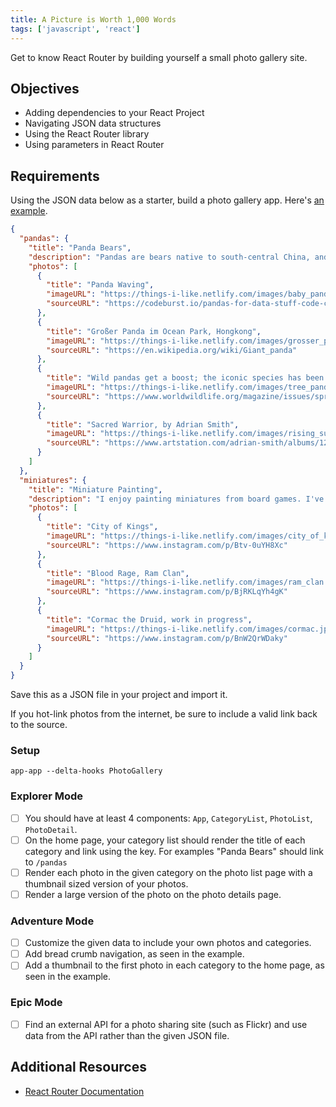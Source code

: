 ```yaml
---
title: A Picture is Worth 1,000 Words
tags: ['javascript', 'react']
---
```


Get to know React Router by building yourself a small photo gallery site.

## Objectives

- Adding dependencies to your React Project
- Navigating JSON data structures
- Using the React Router library
- Using parameters in React Router

## Requirements

Using the JSON data below as a starter, build a photo gallery app. Here's
[an example](https://things-i-like.netlify.com/).

```json
{
  "pandas": {
    "title": "Panda Bears",
    "description": "Pandas are bears native to south-central China, and are objectively the cutest animals on earth.",
    "photos": [
      {
        "title": "Panda Waving",
        "imageURL": "https://things-i-like.netlify.com/images/baby_panda.jpg",
        "sourceURL": "https://codeburst.io/pandas-for-data-stuff-code-challenge-7972207a8294"
      },
      {
        "title": "Großer Panda im Ocean Park, Hongkong",
        "imageURL": "https://things-i-like.netlify.com/images/grosser_panda.jpg",
        "sourceURL": "https://en.wikipedia.org/wiki/Giant_panda"
      },
      {
        "title": "Wild pandas get a boost; the iconic species has been upgraded from 'endangered' to 'vulnerable.'",
        "imageURL": "https://things-i-like.netlify.com/images/tree_panda.png",
        "sourceURL": "https://www.worldwildlife.org/magazine/issues/spring-2017/articles/wild-pandas-get-a-boost--2"
      },
      {
        "title": "Sacred Warrior, by Adrian Smith",
        "imageURL": "https://things-i-like.netlify.com/images/rising_sun.png",
        "sourceURL": "https://www.artstation.com/adrian-smith/albums/1298277"
      }
    ]
  },
  "miniatures": {
    "title": "Miniature Painting",
    "description": "I enjoy painting miniatures from board games. I've been painting since early 2018, here's some of my work.",
    "photos": [
      {
        "title": "City of Kings",
        "imageURL": "https://things-i-like.netlify.com/images/city_of_kings.jpg",
        "sourceURL": "https://www.instagram.com/p/Btv-0uYH8Xc"
      },
      {
        "title": "Blood Rage, Ram Clan",
        "imageURL": "https://things-i-like.netlify.com/images/ram_clan.jpg",
        "sourceURL": "https://www.instagram.com/p/BjRKLqYh4gK"
      },
      {
        "title": "Cormac the Druid, work in progress",
        "imageURL": "https://things-i-like.netlify.com/images/cormac.jpg",
        "sourceURL": "https://www.instagram.com/p/BnW2QrWDaky"
      }
    ]
  }
}
```

Save this as a JSON file in your project and import it.

If you hot-link photos from the internet, be sure to include a valid link back to the source.

### Setup

```shell
app-app --delta-hooks PhotoGallery
```

### Explorer Mode

- [ ] You should have at least 4 components: `App`, `CategoryList`, `PhotoList`, `PhotoDetail`.
- [ ] On the home page, your category list should render the title of each category and link using the key. For examples "Panda Bears" should link to `/pandas`
- [ ] Render each photo in the given category on the photo list page with a thumbnail sized version of your photos.
- [ ] Render a large version of the photo on the photo details page.

### Adventure Mode

- [ ] Customize the given data to include your own photos and categories.
- [ ] Add bread crumb navigation, as seen in the example.
- [ ] Add a thumbnail to the first photo in each category to the home page, as seen in the example.

### Epic Mode

- [ ] Find an external API for a photo sharing site (such as Flickr) and use data from the API rather than the given JSON file.

## Additional Resources

- [React Router Documentation](https://reacttraining.com/react-router/web/guides/quick-start)
